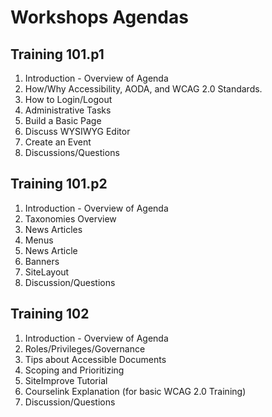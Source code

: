 # Workshops Agendas

## Training 101.p1
1. Introduction - Overview of Agenda
2. How/Why Accessibility, AODA, and WCAG 2.0 Standards.
3. How to Login/Logout
4. Administrative Tasks
5. Build a Basic Page
6. Discuss WYSIWYG Editor
7. Create an Event
8. Discussions/Questions

## Training 101.p2
1. Introduction - Overview of Agenda
2. Taxonomies Overview
3. News Articles
4. Menus
5. News Article
6. Banners
7. SiteLayout
8. Discussion/Questions

## Training 102
1. Introduction - Overview of Agenda
2. Roles/Privileges/Governance
3. Tips about Accessible Documents
4. Scoping and Prioritizing
5. SiteImprove Tutorial
6. Courselink Explanation (for basic WCAG 2.0 Training)
7. Discussion/Questions

